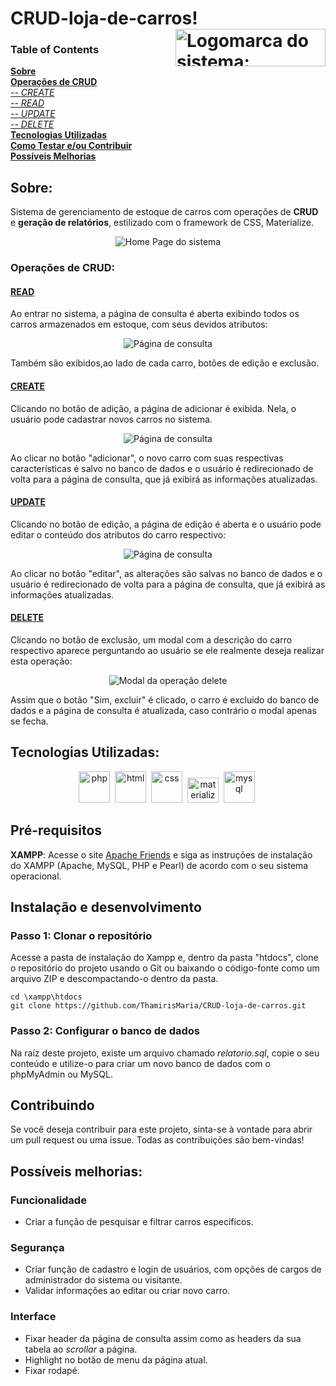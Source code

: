 # CRUD-loja-de-carros! <img src="https://user-images.githubusercontent.com/73439911/177043950-1fdf206e-1cff-461f-ade4-0efdd7b6f6c7.png" alt="Logomarca do sistema: CarToday" title="Logomarca/nome do sistema: CarToday" height="60" width="240" align="right"/>

### Table of Contents
**[Sobre](#sobre)**<br>
**[Operações de CRUD](#operações-de-crud)**<br>
    *[-- CREATE](#create)*<br>
    *[-- READ](#read)*<br>
    *[-- UPDATE](#update)*<br>
    *[-- DELETE](#delete)*<br>
**[Tecnologias Utilizadas](#tecnologias-utilizadas)**<br>
**[Como Testar e/ou Contribuir](Pré-requisitos)**<br>
**[Possíveis Melhorias](#possíveis-melhorias)**<br>

## Sobre:

<p>Sistema de gerenciamento de estoque de carros com operações de <strong>CRUD</strong> e <strong>geração de relatórios</strong>, estilizado com o framework de CSS, Materialize.<p>
  
<div align="center"><img src="https://user-images.githubusercontent.com/73439911/177041841-639b20ed-6c4a-4119-b188-2aa76e903b43.gif" alt="Home Page do sistema"/></div>
  
### Operações de CRUD:

  #### [READ](consultar.php "Código da operação")
  <p>Ao entrar no sistema, a página de consulta é aberta exibindo todos os carros armazenados em estoque, com seus devidos atributos:</p>
  
  <div align="center"><img src="https://user-images.githubusercontent.com/73439911/177045598-943d237e-0d91-4de2-ba91-e566ef3fdb00.gif" alt="Página de consulta"/></div>

  <p>Também são exibidos,ao lado de cada carro, botões de edição e exclusão.</p> 

  #### [CREATE](adicionar.php "Código da operação")
  <p>Clicando no botão de adição, a página de adicionar é exibida. Nela, o usuário pode cadastrar novos carros no sistema.</p>

   <div align="center"><img src="https://github.com/ThamirisMaria/CRUD-loja-de-carros/assets/73439911/bcf207ec-c02f-4d0f-aefc-93a1d457922e.gif" alt="Página de consulta"/></div>

  <p>Ao clicar no botão "adicionar", o novo carro com suas respectivas características é salvo no banco de dados e o usuário é redirecionado de volta para a página de consulta, que já exibirá as informações atualizadas.</p>
    
  #### [UPDATE](./php_action/update.php "Código da operação")
  <p>Clicando no botão de edição, a página de edição é aberta e o usuário pode editar o conteúdo dos atributos do carro respectivo:</p>
  
  <div align="center"><img src="https://user-images.githubusercontent.com/73439911/177048676-46ac4b42-51ed-4640-92a6-ed983ecc51d1.gif" alt="Página de consulta"/></div>

  <p>Ao clicar no botão "editar", as alterações são salvas no banco de dados e o usuário é redirecionado de volta para a página de consulta, que já exibirá as informações atualizadas.</p>
  
  #### [DELETE](./php_action/delete.php "Código da operação")
  <p>Clicando no botão de exclusão, um modal com a descrição do carro respectivo aparece perguntando ao usuário se ele realmente deseja realizar esta operação:</p>
  
  <div align="center"><img src="https://user-images.githubusercontent.com/73439911/177173071-40454e85-4622-4b44-be54-dd4e1d4b744f.gif" alt="Modal da operação delete"/></div>
  
  <p>Assim que o botão "Sim, excluir" é clicado, o carro é excluido do banco de dados e a página de consulta é atualizada, caso contrário o modal apenas se fecha.</p>

## Tecnologias Utilizadas:

<div align="center">
  <img src="https://user-images.githubusercontent.com/73439911/176926256-a90c72af-21ab-45a2-86c9-5c1028fdd482.svg" alt="php" height="50" width="50"/>&nbsp;
  <img src="https://user-images.githubusercontent.com/73439911/176584004-4ae4d895-875d-4368-996f-d3e29835e306.svg" alt="html" height="50" width="50"/>&nbsp;
  <img src="https://user-images.githubusercontent.com/73439911/176584178-3e67282b-0a66-4846-a152-4045012cb713.svg" alt="css" height="50" width="50"/>&nbsp;
  <img src="https://user-images.githubusercontent.com/73439911/177046303-6297ce6e-edf6-4a13-ad21-c849c6ca4834.png" alt="materialize" height="40" width="50"/>&nbsp;
  <img src="https://user-images.githubusercontent.com/73439911/176584329-56924e91-e560-4c8e-921d-c0eabd6b481e.svg" alt="mysql" height="50" width="50"/>&nbsp;
</div>

## Pré-requisitos

**XAMPP**: Acesse o site [Apache Friends](https://www.apachefriends.org/) e siga as instruções de instalação do XAMPP (Apache, MySQL, PHP e Pearl) de acordo com o seu sistema operacional.

## Instalação e desenvolvimento

### Passo 1: Clonar o repositório

Acesse a pasta de instalação do Xampp e, dentro da pasta "htdocs", clone o repositório do projeto usando o Git ou baixando o código-fonte como um arquivo ZIP e descompactando-o dentro da pasta.

```
cd \xampp\htdocs
git clone https://github.com/ThamirisMaria/CRUD-loja-de-carros.git
```

### Passo 2: Configurar o banco de dados

Na raíz deste projeto, existe um arquivo chamado _relatorio.sql_, copie o seu conteúdo e utilize-o para criar um novo banco de dados com o phpMyAdmin ou MySQL.

## Contribuindo

Se você deseja contribuir para este projeto, sinta-se à vontade para abrir um pull request ou uma issue. Todas as contribuições são bem-vindas!

## Possíveis melhorias:

### Funcionalidade

* Criar a função de pesquisar e filtrar carros específicos.

### Segurança

* Criar função de cadastro e login de usuários, com opções de cargos de administrador do sistema ou visitante.
* Validar informações ao editar ou criar novo carro.

### Interface

* Fixar header da página de consulta assim como as headers da sua tabela ao <i>scrollar</i> a página.
* Highlight no botão de menu da página atual.
* Fixar rodapé.
  
